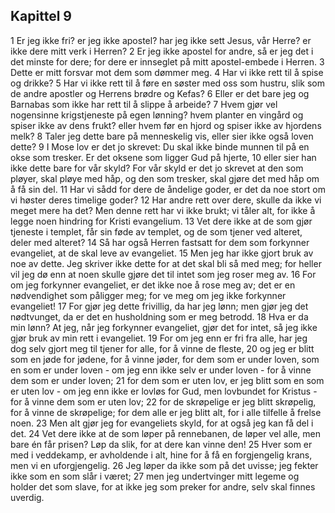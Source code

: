 ## Kapittel 9

1 Er jeg ikke fri? er jeg ikke apostel? har jeg ikke sett Jesus, vår Herre? er ikke dere mitt verk i Herren?
2 Er jeg ikke apostel for andre, så er jeg det i det minste for dere; for dere er innseglet på mitt apostel-embede i Herren.
3 Dette er mitt forsvar mot dem som dømmer meg.
4 Har vi ikke rett til å spise og drikke?
5 Har vi ikke rett til å føre en søster med oss som hustru, slik som de andre apostler og Herrens brødre og Kefas?
6 Eller er det bare jeg og Barnabas som ikke har rett til å slippe å arbeide?
7 Hvem gjør vel nogensinne krigstjeneste på egen lønning? hvem planter en vingård og spiser ikke av dens frukt? eller hvem før en hjord og spiser ikke av hjordens melk?
8 Taler jeg dette bare på menneskelig vis, eller sier ikke også loven dette?
9 I Mose lov er det jo skrevet: Du skal ikke binde munnen til på en okse som tresker. Er det oksene som ligger Gud på hjerte,
10 eller sier han ikke dette bare for vår skyld? For vår skyld er det jo skrevet at den som pløyer, skal pløye med håp, og den som tresker, skal gjøre det med håp om å få sin del.
11 Har vi sådd for dere de åndelige goder, er det da noe stort om vi høster deres timelige goder?
12 Har andre rett over dere, skulle da ikke vi meget mere ha det? Men denne rett har vi ikke brukt; vi tåler alt, for ikke å legge noen hindring for Kristi evangelium.
13 Vet dere ikke at de som gjør tjeneste i templet, får sin føde av templet, og de som tjener ved alteret, deler med alteret?
14 Så har også Herren fastsatt for dem som forkynner evangeliet, at de skal leve av evangeliet.
15 Men jeg har ikke gjort bruk av noe av dette. Jeg skriver ikke dette for at det skal bli så med meg; for heller vil jeg dø enn at noen skulle gjøre det til intet som jeg roser meg av.
16 For om jeg forkynner evangeliet, er det ikke noe å rose meg av; det er en nødvendighet som påligger meg; for ve meg om jeg ikke forkynner evangeliet!
17 For gjør jeg dette frivillig, da har jeg lønn; men gjør jeg det nødtvunget, da er det en husholdning som er meg betrodd.
18 Hva er da min lønn? At jeg, når jeg forkynner evangeliet, gjør det for intet, så jeg ikke gjør bruk av min rett i evangeliet.
19 For om jeg enn er fri fra alle, har jeg dog selv gjort meg til tjener for alle, for å vinne de fleste,
20 og jeg er blitt som en jøde for jødene, for å vinne jøder, for dem som er under loven, som en som er under loven - om jeg enn ikke selv er under loven - for å vinne dem som er under loven;
21 for dem som er uten lov, er jeg blitt som en som er uten lov - om jeg enn ikke er lovløs for Gud, men lovbundet for Kristus - for å vinne dem som er uten lov;
22 for de skrøpelige er jeg blitt skrøpelig, for å vinne de skrøpelige; for dem alle er jeg blitt alt, for i alle tilfelle å frelse noen.
23 Men alt gjør jeg for evangeliets skyld, for at også jeg kan få del i det.
24 Vet dere ikke at de som løper på rennebanen, de løper vel alle, men bare én får prisen? Løp da slik, for at dere kan vinne den!
25 Hver som er med i veddekamp, er avholdende i alt, hine for å få en forgjengelig krans, men vi en uforgjengelig.
26 Jeg løper da ikke som på det uvisse; jeg fekter ikke som en som slår i været;
27 men jeg undertvinger mitt legeme og holder det som slave, for at ikke jeg som preker for andre, selv skal finnes uverdig.
